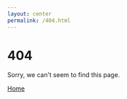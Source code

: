 ```yaml
---
layout: center
permalink: /404.html
---
```


# 404

Sorry, we can't seem to find this page.

<div class="mt3">
  <a href="{{ site.baseurl }}" class="button button-blue button-big">Home</a>
</div>

